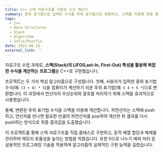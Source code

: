 ```yaml
---
title: C++ 스택 자료구조를 이용한 수식 계산기
summary: 중위 표기법으로 입력된 수식을 후위 표기법으로 변환하고, 스택을 이용해 최종 결과값을 계산하는 콘솔 프로그램입니다.
tags:
  - C++
  - Data Structures
  - Stack
  - Algorithm
  - Infix/Postfix
date: 2023-06-15
external_link: ''
---
```

자료구조 수업 과제로, **스택(Stack)의 LIFO(Last-In, First-Out) 특성을 활용해 복잡한 수식을 계산하는 프로그램**을 C++로 구현했습니다.

프로젝트는 두 가지 핵심 알고리즘으로 구성됩니다. 첫째, 사용자가 입력한 중위 표기법 수식(예: `(3 + 4) * 5`)을 컴퓨터가 계산하기 쉬운 후위 표기법(예: `3 4 + 5 *`)으로 변환합니다. 이 과정에서 연산자의 우선순위와 괄호를 처리하기 위해 스택을 효과적으로 사용했습니다.

둘째, 변환된 후위 표기법 수식을 스택을 이용해 계산합니다. 피연산자는 스택에 push하고, 연산자를 만나면 필요한 만큼의 피연산자를 pop하여 계산한 뒤 결과를 다시 push하는 방식으로 최종 결과값을 도출했습니다.

이 프로젝트를 통해 스택 자료구조를 직접 클래스로 구현하고, 동적 배열 할당과 해제를 관리하며 메모리 효율성을 높이는 방법을 익혔습니다. 또한 0으로 나누기 예외 처리 등 실용적인 프로그래밍 기술을 적용하며 알고리즘의 실제적인 구현 능력을 길렀습니다.